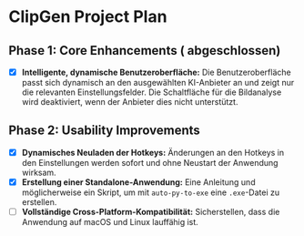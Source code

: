 # ClipGen Project Plan

## Phase 1: Core Enhancements ( abgeschlossen)

- [x] **Intelligente, dynamische Benutzeroberfläche:** Die Benutzeroberfläche passt sich dynamisch an den ausgewählten KI-Anbieter an und zeigt nur die relevanten Einstellungsfelder. Die Schaltfläche für die Bildanalyse wird deaktiviert, wenn der Anbieter dies nicht unterstützt.

## Phase 2: Usability Improvements

- [x] **Dynamisches Neuladen der Hotkeys:** Änderungen an den Hotkeys in den Einstellungen werden sofort und ohne Neustart der Anwendung wirksam.
- [x] **Erstellung einer Standalone-Anwendung:** Eine Anleitung und möglicherweise ein Skript, um mit `auto-py-to-exe` eine `.exe`-Datei zu erstellen.
- [ ] **Vollständige Cross-Platform-Kompatibilität:** Sicherstellen, dass die Anwendung auf macOS und Linux lauffähig ist.